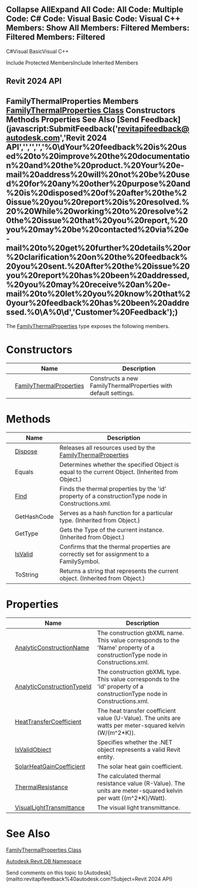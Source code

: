 ﻿

Collapse AllExpand All Code: All Code: Multiple Code: C# Code: Visual Basic Code: Visual C++  Members: Show All Members: Filtered Members: Filtered Members: Filtered   
---  
  
C#Visual BasicVisual C++

Include Protected MembersInclude Inherited Members

Revit 2024 API  
---  
FamilyThermalProperties Members  
[FamilyThermalProperties Class](9d9b2125-8398-9b55-8219-cbda4456ab7b.md) Constructors Methods Properties See Also [Send Feedback](javascript:SubmitFeedback\('revitapifeedback@autodesk.com','Revit 2024 API','','','','%0\\dYour%20feedback%20is%20used%20to%20improve%20the%20documentation%20and%20the%20product.%20Your%20e-mail%20address%20will%20not%20be%20used%20for%20any%20other%20purpose%20and%20is%20disposed%20of%20after%20the%20issue%20you%20report%20is%20resolved.%20%20While%20working%20to%20resolve%20the%20issue%20that%20you%20report,%20you%20may%20be%20contacted%20via%20e-mail%20to%20get%20further%20details%20or%20clarification%20on%20the%20feedback%20you%20sent.%20After%20the%20issue%20you%20report%20has%20been%20addressed,%20you%20may%20receive%20an%20e-mail%20to%20let%20you%20know%20that%20your%20feedback%20has%20been%20addressed.%0\\A%0\\d','Customer%20Feedback'\);)  
---  
  
The [FamilyThermalProperties](9d9b2125-8398-9b55-8219-cbda4456ab7b.md) type exposes the following members.

# Constructors

|  | Name | Description |
| --- | --- | --- |
|  | [FamilyThermalProperties](e8d4c84c-a6f3-197c-080c-25698e042f7b.md) | Constructs a new FamilyThermalProperties with default settings. |
  
# Methods

|  | Name | Description |
| --- | --- | --- |
|  | [Dispose](75cde538-cccd-aa5b-9e53-4ec5d5c085d4.md) | Releases all resources used by the [FamilyThermalProperties](9d9b2125-8398-9b55-8219-cbda4456ab7b.md) |
|  | Equals | Determines whether the specified Object is equal to the current Object. (Inherited from Object.) |
|  | [Find](49d9eee6-8634-3567-7f65-d8e346f7872b.md) | Finds the thermal properties by the 'id' property of a constructionType node in Constructions.xml. |
|  | GetHashCode | Serves as a hash function for a particular type.  (Inherited from Object.) |
|  | GetType | Gets the Type of the current instance. (Inherited from Object.) |
|  | [IsValid](c001ea24-7d93-3caf-56c0-d5d4e97a32b0.md) | Confirms that the thermal properties are correctly set for assignment to a FamilySymbol. |
|  | ToString | Returns a string that represents the current object. (Inherited from Object.) |
  
# Properties

|  | Name | Description |
| --- | --- | --- |
|  | [AnalyticConstructionName](41f77965-a841-3285-1446-8b3fa732bc05.md) | The construction gbXML name. This value corresponds to the 'Name' property of a constructionType node in Constructions.xml. |
|  | [AnalyticConstructionTypeId](d2b7f8c5-b644-2ab8-d168-b60e97513beb.md) | The construction gbXML type. This value corresponds to the 'id' property of a constructionType node in Constructions.xml. |
|  | [HeatTransferCoefficient](90d75bb8-07ce-eee9-0995-838c2f1576f1.md) | The heat transfer coefficient value (U-Value). The units are watts per meter-squared kelvin (W/(m^2*K)). |
|  | [IsValidObject](9e7952d4-a28f-0dd9-5357-30c5dbf25748.md) | Specifies whether the .NET object represents a valid Revit entity. |
|  | [SolarHeatGainCoefficient](345f8aa5-b7bb-f8d8-c7fc-f2ed70fbadbf.md) | The solar heat gain coefficient. |
|  | [ThermalResistance](ffd530da-8ea9-738a-078f-077d2806144b.md) | The calculated thermal resistance value (R-Value). The units are meter-squared kelvin per watt ((m^2*K)/Watt). |
|  | [VisualLightTransmittance](5ac42661-00c3-2c66-8a1d-0db1a1731217.md) | The visual light transmittance. |
  
# See Also

[FamilyThermalProperties Class](9d9b2125-8398-9b55-8219-cbda4456ab7b.md)

[Autodesk.Revit.DB Namespace](87546ba7-461b-c646-cbb1-2cb8f5bff8b2.md)

Send comments on this topic to [Autodesk](mailto:revitapifeedback%40autodesk.com?Subject=Revit 2024 API)